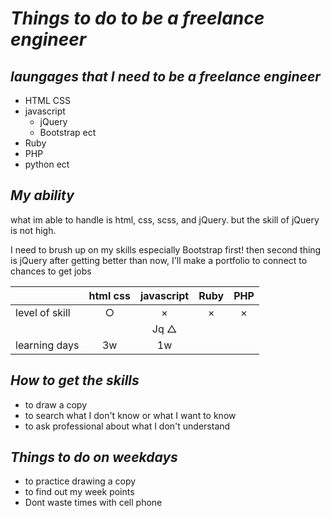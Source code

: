 # ***Things to do to be a freelance engineer***

## ***laungages that I need to be a freelance engineer***
- HTML CSS
- javascript   
  - jQuery
  - Bootstrap ect
- Ruby
- PHP
- python ect

## ***My ability***
  what im able to handle is html, css, scss, and jQuery.
  but the skill of jQuery is not high.

  I need to brush up on my skills especially Bootstrap first!
  then second thing is jQuery
  after getting better than now, I'll make a portfolio to connect to chances to get jobs

|                |  html css  |  javascript  |  Ruby  |  PHP  |
|----------------|:----------:|:------------:|:------:|:-----:|
| level of skill |     ○     |       ×      |   ×    |   ×   |
|                |            |     Jq △    |        |       |
| learning days  |     3w     |      1w      |        |       |


## ***How to get the skills*** 

- to draw a copy
- to search what I don't know or what I want to know
- to ask professional about what I don't understand

## ***Things to do on weekdays***

- to practice drawing a copy 
- to find out my week points
- Dont waste times with cell phone
